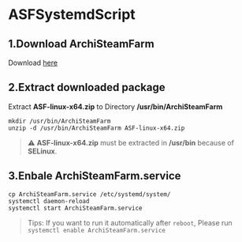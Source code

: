# ASFSystemdScript

## 1.Download ArchiSteamFarm

Download [here](https://github.com/JustArchiNET/ArchiSteamFarm/releases)

## 2.Extract downloaded package

Extract **ASF-linux-x64.zip** to Directory **/usr/bin/ArchiSteamFarm**

```
mkdir /usr/bin/ArchiSteamFarm
unzip -d /usr/bin/ArchiSteamFarm ASF-linux-x64.zip
```

> :warning: **ASF-linux-x64.zip** must be extracted in **/usr/bin** because of **SELinux**.

## 3.Enbale ArchiSteamFarm.service

```
cp ArchiSteamFarm.service /etc/systemd/system/
systemctl daemon-reload
systemctl start ArchiSteamFarm.service
```

> Tips: If you want to run it automatically after `reboot`, Please run `systemctl enable ArchiSteamFarm.service`
